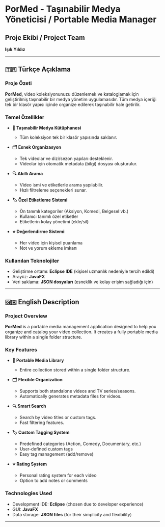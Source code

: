 # PorMed - Taşınabilir Medya Yöneticisi / Portable Media Manager

## Proje Ekibi / Project Team
**Işık Yıldız**

---

## 🇹🇷 Türkçe Açıklama

### Proje Özeti

**PorMed**, video koleksiyonunuzu düzenlemek ve kataloglamak için geliştirilmiş taşınabilir bir medya yönetim uygulamasıdır. Tüm medya içeriği tek bir klasör yapısı içinde organize edilerek taşınabilir hale getirilir.

### Temel Özellikler

- **📁 Taşınabilir Medya Kütüphanesi**  
  - Tüm koleksiyon tek bir klasör yapısında saklanır.

- **🗂️ Esnek Organizasyon**  
  - Tek videolar ve dizi/sezon yapıları desteklenir.  
  - Videolar için otomatik metadata (bilgi) dosyası oluşturulur.

- **🔍 Akıllı Arama**  
  - Video ismi ve etiketlerle arama yapılabilir.  
  - Hızlı filtreleme seçenekleri sunar.

- **🏷️ Özel Etiketleme Sistemi**  
  - Ön tanımlı kategoriler (Aksiyon, Komedi, Belgesel vb.)  
  - Kullanıcı tanımlı özel etiketler  
  - Etiketlerin kolay yönetimi (ekle/sil)

- **⭐ Değerlendirme Sistemi**  
  - Her video için kişisel puanlama  
  - Not ve yorum ekleme imkanı

### Kullanılan Teknolojiler

- Geliştirme ortamı: **Eclipse IDE** (kişisel uzmanlık nedeniyle tercih edildi)  
- Arayüz: **JavaFX**  
- Veri saklama: **JSON dosyaları** (esneklik ve kolay erişim sağladığı için)

---

## 🇬🇧 English Description

### Project Overview

**PorMed** is a portable media management application designed to help you organize and catalog your video collection. It creates a fully portable media library within a single folder structure.

### Key Features

- **📁 Portable Media Library**  
  - Entire collection stored within a single folder structure.

- **🗂️ Flexible Organization**  
  - Supports both standalone videos and TV series/seasons.  
  - Automatically generates metadata files for videos.

- **🔍 Smart Search**  
  - Search by video titles or custom tags.  
  - Fast filtering features.

- **🏷️ Custom Tagging System**  
  - Predefined categories (Action, Comedy, Documentary, etc.)  
  - User-defined custom tags  
  - Easy tag management (add/remove)

- **⭐ Rating System**  
  - Personal rating system for each video  
  - Option to add notes or comments

### Technologies Used

- Development IDE: **Eclipse** (chosen due to developer experience)  
- GUI: **JavaFX**  
- Data storage: **JSON files** (for their simplicity and flexibility)

---
